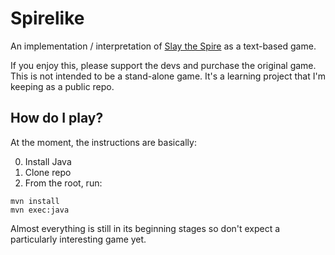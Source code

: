 # Spirelike

An implementation / interpretation of [Slay the
Spire](https://store.steampowered.com/app/646570/Slay_the_Spire/) as
a text-based game.

If you enjoy this, please support the devs and purchase the original game. This
is not intended to be a stand-alone game. It's a learning project that I'm
keeping as a public repo.

## How do I play?

At the moment, the instructions are basically:

0. Install Java
1. Clone repo
2. From the root, run:

```
mvn install
mvn exec:java
```

Almost everything is still in its beginning stages so don't expect
a particularly interesting game yet.
